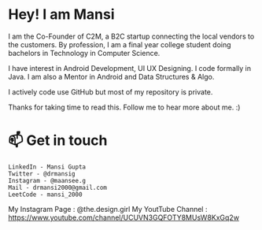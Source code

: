 # Hey! I am Mansi

I am the Co-Founder of C2M, a B2C startup connecting the local vendors to the customers. By profession, I am a final year college student doing bachelors in Technology in Computer Science.

I have interest in Android Development, UI UX Designing. I code formally in Java. I am also a Mentor in Android and Data Structures & Algo.

I actively code use GitHub but most of my repository is private.

Thanks for taking time to read this. Follow me to hear more about me. :)

# 📫 Get in touch
    LinkedIn - Mansi Gupta
    Twitter - @drmansig
    Instagram - @maansee.g
    Mail - drmansi2000@gmail.com
    LeetCode - mansi_2000

My Instagram Page : @the.design.girl
My YoutTube Channel : https://www.youtube.com/channel/UCUVN3GQFOTY8MUsW8KxGq2w
